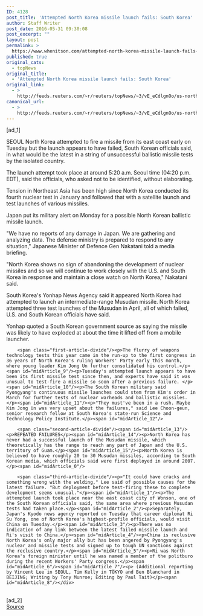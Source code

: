 ```yaml
---
ID: 4128
post_title: 'Attempted North Korea missile launch fails: South Korea'
author: Staff Writer
post_date: 2016-05-31 09:30:08
post_excerpt: ""
layout: post
permalink: >
  https://www.whenitson.com/attempted-north-korea-missile-launch-fails-south-korea/
published: true
original_cats:
  - topNews
original_title:
  - 'Attempted North Korea missile launch fails: South Korea'
original_link:
  - >
    http://feeds.reuters.com/~r/reuters/topNews/~3/vE_eCdlgnOo/us-northkorea-missile-fail-idUSKCN0YM015
canonical_url:
  - >
    http://feeds.reuters.com/~r/reuters/topNews/~3/vE_eCdlgnOo/us-northkorea-missile-fail-idUSKCN0YM015
---
```

 [ad_1]
<br><div id="articleText">
<span id="midArticle_start"/>

<span id="midArticle_0"/><span class="focusParagraph" readability="6"><p><span class="articleLocation">SEOUL</span> North Korea attempted to fire a missile from its east coast  early on Tuesday but the launch appears to have failed, South Korean officials said, in what would be the latest in a string of unsuccessful ballistic missile tests by the isolated country.</p></span><span id="midArticle_1"/><p>The launch attempt took place at around 5:20 a.m. Seoul time (04:20 p.m. EDT), said the officials, who asked not to be identified, without elaborating.</p><span id="midArticle_2"/><p>Tension in Northeast Asia has been high since North Korea conducted its fourth nuclear test in January and followed that with a satellite launch and test launches of various missiles.</p><span id="midArticle_3"/><p>Japan put its military alert on Monday for a possible North Korean ballistic missile launch.</p><span id="midArticle_4"/><p>"We have no reports of any damage in Japan. We are gathering and analyzing data. The defense ministry is prepared to respond to any situation," Japanese Minister of Defence Gen Nakatani told a media briefing.</p><span id="midArticle_5"/><p>"North Korea shows no sign of abandoning the development of nuclear missiles and so we will continue to work closely with the U.S. and South Korea in response and maintain a close watch on North Korea," Nakatani said.</p><span id="midArticle_6"/><p>South Korea's Yonhap News Agency said it appeared North Korea had attempted to launch an intermediate-range Musudan missile. North Korea attempted three test launches of the Musudan in April, all of which failed, U.S. and South Korean officials have said.</p><span id="midArticle_7"/><p>Yonhap quoted a South Korean government source as saying the missile was likely to have exploded at about the time it lifted off from a mobile launcher.</p><span id="midArticle_8"/>
        
        <span class="first-article-divide"/><p>The flurry of weapons technology tests this year came in the run-up to the first congress in 36 years of North Korea's ruling Workers' Party early this month, where young leader Kim Jong Un further consolidated his control.</p><span id="midArticle_9"/><p>Tuesday's attempted launch appears to have been its first missile test since then, and experts have said it was unusual to test-fire a missile so soon after a previous failure. </p><span id="midArticle_10"/><p>The South Korean military said Pyongyang's continuous missile launches could stem from Kim's order in March for further tests of nuclear warheads and ballistic missiles.</p><span id="midArticle_11"/><p>"They must've been in a rush. Maybe Kim Jong Un was very upset about the failures," said Lee Choon-geun, senior research fellow at South Korea's state-run Science and Technology Policy Institute.</p><span id="midArticle_12"/>
        
        <span class="second-article-divide"/><span id="midArticle_13"/><p>REPEATED FAILURES</p><span id="midArticle_14"/><p>North Korea has never had a successful launch of the Musudan missile, which theoretically has the range to reach any part of Japan and the U.S. territory of Guam.</p><span id="midArticle_15"/><p>North Korea is believed to have roughly 20 to 30 Musudan missiles, according to South Korean media, which officials said were first deployed in around 2007.</p><span id="midArticle_0"/>
        
        <span class="third-article-divide"/><p>"It could have cracks and something wrong with the welding," Lee said of possible causes for the latest failure. "But deployment before test-firing these to complete development seems unusual."</p><span id="midArticle_1"/><p>The attempted launch took place near the east coast city of Wonson, one of the South Korean officials said, the same area where previous Musudan tests had taken place.</p><span id="midArticle_2"/><p>Separately, Japan's Kyodo news agency reported on Tuesday that career diplomat Ri Su Yong, one of North Korea's highest-profile officials, would visit China on Tuesday.</p><span id="midArticle_3"/><p>There was no indication of any link between the latest failed missile launch and Ri's visit to China.</p><span id="midArticle_4"/><p>China is reclusive North Korea's only major ally but has been angered by Pyongyang's nuclear and missile tests and signed up to tough UN sanctions against the reclusive country.</p><span id="midArticle_5"/><p>Ri was North Korea's foreign minister until he was named a member of the politburo during the recent Workers' Party congress.</p><span id="midArticle_6"/><span id="midArticle_7"/><p> (Additional reporting by Vincent Lee in SEOUL, Tim Kelly in TOKYO and Ben Blanchard in BEIJING; Writing by Tony Munroe; Editing by Paul Tait)</p><span id="midArticle_8"/></div>
<br>[ad_2]
<br><a href="http://feeds.reuters.com/~r/reuters/topNews/~3/vE_eCdlgnOo/us-northkorea-missile-fail-idUSKCN0YM015">Source </a>
